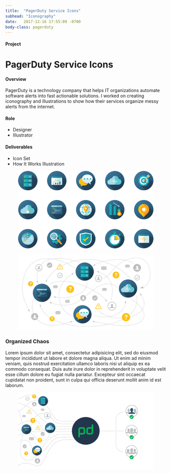 ```yaml
---
title:  "PagerDuty Service Icons"
subhead: "Iconography"
date:   2017-12-16 17:55:09 -0700
body-class: pagerduty
---
```

<div class="container project-header">
  <div class="row">
    <div class="col-md-3 title">
      <h4>Project</h4>
      <h1>PagerDuty Service Icons</h1>
    </div>
    <div class="col-md-6 overview">
      <h4>Overview</h4>
      <p>PagerDuty is a technology company that helps IT organizations automate software alerts into fast actionable solutions. I worked on creating iconography and illustrations to show how their services organize messy alerts from the internet.</p>
    </div>
    <div class="col-md-2 offset-md-1 role">
      <h4>Role</h4>
      <ul>
        <li>Designer</li>
        <li>Illustrator</li>
      </ul>
      <h4>Deliverables</h4>
      <ul>
        <li>Icon Set</li>
        <li>How It Works Illustration</li>
      </ul>
    </div>
  </div>
</div>

<section class="container">
  <div class="row">
    <div class="col">
      <figure class="col-sm-12 icon-group">
        <img src="../img/pagerduty/icon-group.png" alt="PagerDuty Icons">
      </figure>
    </div>
  </div>
</section>

<section class="container">
  <div class="col">
    <div class="row chaos">
      <figure class="col">
        <img src="../img/pagerduty/chaos.png" alt="PagerDuty How-It-Works">
      </figure>
    </div>
  </div>
</section>
<section class="container">
  <div class="row">
    <div class="col-md-8 offset-md-2">
      <h3>Organized Chaos</h3>
      <p>Lorem ipsum dolor sit amet, consectetur adipisicing elit, sed do eiusmod tempor incididunt ut labore et dolore magna aliqua. Ut enim ad minim veniam, quis nostrud exercitation ullamco laboris nisi ut aliquip ex ea commodo consequat. Duis aute irure dolor in reprehenderit in voluptate velit esse cillum dolore eu fugiat nulla pariatur. Excepteur sint occaecat cupidatat non proident, sunt in culpa qui officia deserunt mollit anim id est laborum.</p>
    </div>
  </div>
</section>
<section class="container">
  <div class="row organized">
    <figure class="col">
      <img src="../img/pagerduty/organized.png" alt="PagerDuty How-It-Works">
    </figure>
  </div>
</section>
